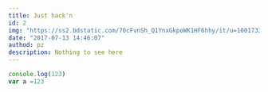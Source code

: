 ```yaml
---
title: Just hack'n
id: 2
img: "https://ss2.bdstatic.com/70cFvnSh_Q1YnxGkpoWK1HF6hhy/it/u=1001733352,508584436&fm=117&gp=0.jpg"
date: "2017-07-13 14:46:07"
authod: pz
description: Nothing to see here
---
```

 ```js
 console.log(123)
 var a =123
 ```
